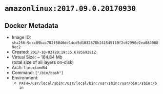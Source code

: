 # `amazonlinux:2017.09.0.20170930`

## Docker Metadata

- Image ID: `sha256:9dcc89bac702f5046de14cd5d1032578b241545119f2c62990e2ea0840889ec2`
- Created: `2017-10-03T20:19:35.678569281Z`
- Virtual Size: ~ 164.84 Mb  
  (total size of all layers on-disk)
- Arch: `linux`/`amd64`
- Command: `["/bin/bash"]`
- Environment:
  - `PATH=/usr/local/sbin:/usr/local/bin:/usr/sbin:/usr/bin:/sbin:/bin`
